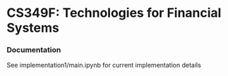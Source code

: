 # CS349F: Technologies for Financial Systems

### Documentation 

See implementation1/main.ipynb for current implementation details
